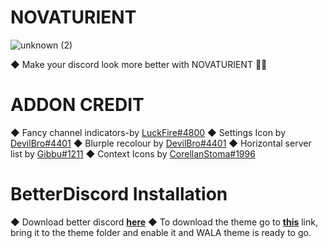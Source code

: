 # NOVATURIENT
![unknown (2)](https://user-images.githubusercontent.com/84565593/137839182-472e4597-34b7-4c2f-a946-177f002758fb.jpg)

◆ Make your discord look more better with NOVATURIENT 🤪🔥
# ADDON CREDIT
◆ Fancy channel indicators-by [LuckFire#4800](https://github.com/LuckFire)
◆ Settings Icon by [DevilBro#4401](https://github.com/mwittrien)
◆ Blurple recolour by [DevilBro#4401](https://github.com/mwittrien)
◆ Horizontal server list by [Gibbu#1211](https://github.com/Gibbu)
◆ Context Icons by [CorellanStoma#1996](https://github.com/CorellanStoma)
# BetterDiscord Installation
◆ Download better discord [**here**](https://betterdiscord.app/)
◆ To download the theme go to [**this**](https://betterdiscord.app/theme/NOVATURIENT) link, bring it to the theme folder and enable it and WALA theme is ready to go.
